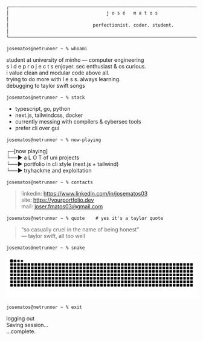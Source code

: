 ```
┌───────────────────────────────────────────────────────────────────────────────────────────┐
│                                    j o s é   m a t o s                                    │
│                               perfectionist. coder. student.                              │
└───────────────────────────────────────────────────────────────────────────────────────────┘
```

```
josematos@netrunner ~ % whoami
```

student at university of minho — computer engineering  
s i d e   p r o j e c t s enjoyer. sec enthusiast & os curious.  
i value clean and modular code above all.  
trying to do more with l e s s. always learning.  
debugging to taylor swift songs  

```
josematos@netrunner ~ % stack
```

- typescript, go, python
- next.js, tailwindcss, docker  
- currently messing with compilers & cybersec tools  
- prefer cli over gui

```
josematos@netrunner ~ % now-playing
```

┌─[now playing]  
└──▶ a L O T of uni projects  
└──▶ portfolio in cli style (next.js + tailwind)  
└──▶ tryhackme and exploitation  

```
josematos@netrunner ~ % contacts
```

> linkedin: https://www.linkedin.com/in/josematos03  
> site: https://yourportfolio.dev  
> mail: joser.fmatos03@gmail.com

```
josematos@netrunner ~ % quote    # yes it's a taylor quote
```

> “so casually cruel in the name of being honest”    
> — taylor swift, all too well    

```
josematos@netrunner ~ % snake
```

<!-- contribution snake -->
<picture>
  <source media="(prefers-color-scheme: dark)" srcset="https://github.com/JoseMatos03/JoseMatos03/blob/output/github-snake-dark.svg" />
  <source media="(prefers-color-scheme: light)" srcset="https://github.com/JoseMatos03/JoseMatos03/blob/output/github-snake.svg" />
  <img alt="github-snake" src="https://github.com/JoseMatos03/JoseMatos03/blob/output/github-snake.svg" />
</picture>

```
josematos@netrunner ~ % exit
```

logging out  
Saving session...  
...complete.  
